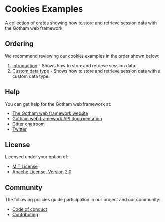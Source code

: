 # Cookies Examples

A collection of crates showing how to store and retrieve session data with the Gotham web framework.

## Ordering

We recommend reviewing our cookies examples in the order shown below:

1. [Introduction](introduction) - Shows how to store and retrieve session data.
2. [Custom data type](custom_data_type) - Shows how to store and retrieve session data with a custom data type.

## Help

You can get help for the Gotham web framework at:

* [The Gotham web framework website](https://gotham.rs)
* [Gotham web framework API documentation](https://docs.rs/gotham/)
* [Gitter chatroom](https://gitter.im/gotham-rs/gotham)
* [Twitter](https://twitter.com/gotham_rs)

## License

Licensed under your option of:

* [MIT License](../LICENSE-MIT)
* [Apache License, Version 2.0](../LICENSE-APACHE)

## Community

The following policies guide participation in our project and our community:

* [Code of conduct](../../CODE_OF_CONDUCT.md)
* [Contributing](../../CONTRIBUTING.md)
